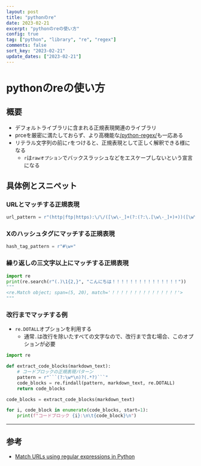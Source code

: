 ```yaml
---
layout: post
title: "pythonのre"
date: 2023-02-21
excerpt: "pythonのreの使い方"
config: true
tag: ["python", "library", "re", "regex"]
comments: false
sort_key: "2023-02-21"
update_dates: ["2023-02-21"]
---
```


# pythonのreの使い方

## 概要
 - デフォルトライブラリに含まれる正規表現関連のライブラリ
 - prceを厳密に満たしておらず、より高機能な[/python-regex/](/python-regex/)も一応ある
 - リテラル文字列の前に`r`をつけると、正規表現として正しく解釈できる様になる
   - `r`は`rawオプション`でバックスラッシュなどをエスケープしないという宣言になる

## 具体例とスニペット

### URLとマッチする正規表現

```python
url_pattern = r"(http|ftp|https):\/\/([\w\-_]+(?:(?:\.[\w\-_]+)+))([\w\-\.,@?^=%&:/~\+#]*[\w\-\@?^=%&/~\+#])?"
```

### Xのハッシュタグにマッチする正規表現

```python
hash_tag_pattern = r"#\w+"
```

### 繰り返しの三文字以上にマッチする正規表現

```python
import re
print(re.search(r"(.)\1{2,}", "こんにちは！！！！！！！！！！！！！！！"))
"""
<re.Match object; span=(5, 20), match='！！！！！！！！！！！！！！！'>
"""
```

### 改行までマッチする例
 - `re.DOTALL`オプションを利用する
   - 通常`.`は改行を除いたすべての文字なので、改行まで含む場合、このオプションが必要

```python
import re

def extract_code_blocks(markdown_text):
    # コードブロックの正規表現パターン
    pattern = r"```(?:\w*\n)?(.*?)```"
    code_blocks = re.findall(pattern, markdown_text, re.DOTALL)
    return code_blocks

code_blocks = extract_code_blocks(markdown_text)

for i, code_block in enumerate(code_blocks, start=1):
    print(f"コードブロック {i}:\n\t{code_block}\n")
```

---

## 参考
 - [Match URLs using regular expressions in Python](https://www.i2tutorials.com/match-urls-using-regular-expressions-in-python/)
